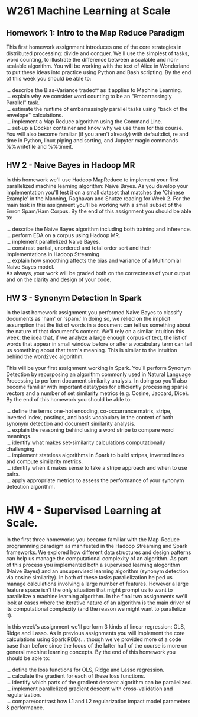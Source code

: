 # W261 Machine Learning at Scale  

## Homework 1: Intro to the Map Reduce Paradigm
This first homework assignment introduces one of the core strategies in distributed processing: divide and conquer. We'll use the simplest of tasks, word counting, to illustrate the difference between a scalable and non-scalable algorithm. You will be working with the text of Alice in Wonderland to put these ideas into practice using Python and Bash scripting. By the end of this week you should be able to:

... describe the Bias-Variance tradeoff as it applies to Machine Learning.  
... explain why we consider word counting to be an "Embarrassingly Parallel" task.  
... estimate the runtime of embarrassingly parallel tasks using "back of the envelope" calculations.  
... implement a Map Reduce algorithm using the Command Line.  
... set-up a Docker container and know why we use them for this course.  
You will also become familiar (if you aren't already) with defaultdict, re and time in Python, linux piping and sorting, and Jupyter magic commands %%writefile and %%timeit.  

## HW 2 - Naive Bayes in Hadoop MR
In this homework we'll use Hadoop MapReduce to implement your first parallelized machine learning algorithm: Naive Bayes. As you develop your implementation you'll test it on a small dataset that matches the 'Chinese Example' in the Manning, Raghavan and Shutze reading for Week 2. For the main task in this assignment you'll be working with a small subset of the Enron Spam/Ham Corpus. By the end of this assignment you should be able to:

... describe the Naive Bayes algorithm including both training and inference.  
... perform EDA on a corpus using Hadoop MR.  
... implement parallelized Naive Bayes.  
... constrast partial, unordered and total order sort and their implementations in Hadoop Streaming.  
... explain how smoothing affects the bias and variance of a Multinomial Naive Bayes model.  
As always, your work will be graded both on the correctness of your output and on the clarity and design of your code.  

## HW 3 - Synonym Detection In Spark
In the last homework assignment you performed Naive Bayes to classify documents as 'ham' or 'spam.' In doing so, we relied on the implicit assumption that the list of words in a document can tell us something about the nature of that document's content. We'll rely on a similar intuition this week: the idea that, if we analyze a large enough corpus of text, the list of words that appear in small window before or after a vocabulary term can tell us something about that term's meaning. This is similar to the intuition behind the word2vec algorithm.

This will be your first assignment working in Spark. You'll perform Synonym Detection by repurposing an algorithm commonly used in Natural Language Processing to perform document similarity analysis. In doing so you'll also become familiar with important datatypes for efficiently processing sparse vectors and a number of set similarity metrics (e.g. Cosine, Jaccard, Dice). By the end of this homework you should be able to:

... define the terms one-hot encoding, co-occurrance matrix, stripe, inverted index, postings, and basis vocabulary in the context of both synonym detection and document similarity analysis.  
... explain the reasoning behind using a word stripe to compare word meanings.  
... identify what makes set-similarity calculations computationally challenging.  
... implement stateless algorithms in Spark to build stripes, inverted index and compute similarity metrics.  
... identify when it makes sense to take a stripe approach and when to use pairs.  
... apply appropriate metrics to assess the performance of your synonym detection algorithm.  

# HW 4 - Supervised Learning at Scale.

In the first three homeworks you became familiar with the Map-Reduce programming paradigm as manifested in the Hadoop Streaming and Spark frameworks. We explored how different data structures and design patterns can help us manage the computational complexity of an algorithm. As part of this process you implemented both a supervised learning alogorithm (Naive Bayes) and an unsupervised learning algorithm (synonym detection via cosine similarity). In both of these tasks parallelization helped us manage calculations involving a large number of features. However a large feature space isn't the only situation that might prompt us to want to parallelize a machine learning algorithm. In the final two assignments we'll look at cases where the iterative nature of an algorithm is the main driver of its computational complexity (and the reason we might want to parallelize it).

In this week's assignment we'll perform 3 kinds of linear regression: OLS, Ridge and Lasso. As in previous assignments you will implement the core calculations using Spark RDDs... though we've provided more of a code base than before since the focus of the latter half of the course is more on general machine learning concepts. By the end of this homework you should be able to:

... define the loss functions for OLS, Ridge and Lasso regression.  
... calculate the gradient for each of these loss functions.  
... identify which parts of the gradient descent algorithm can be parallelized.  
... implement parallelized gradient descent with cross-validation and regularization.  
... compare/contrast how L1 and L2 regularization impact model parameters & performance.  
